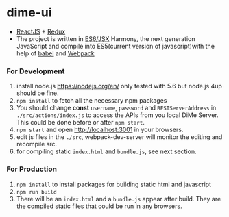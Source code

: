 # dime-ui

* [ReactJS](https://facebook.github.io/react/) + [Redux](https://github.com/reactjs/redux)
* The project is written in [ES6/JSX](https://babeljs.io/docs/learn-es2015/) Harmony, the next generation JavaScript and compile into ES5(current version of javascript)with the help of [babel](https://babeljs.io) and [Webpack](https://webpack.github.io/)

### For Development

1. install node.js <https://nodejs.org/en/> only tested with 5.6 but node.js 4up should be fine.
2. ``npm install`` to fetch all the necessary npm packages
3. You should change __const__ ``username``, ``password`` and ``RESTServerAddress`` in ``./src/actions/index.js`` to access the APIs from you local DiMe Server. This could be done before or after ``npm start``.
4. ``npm start`` and open <http://localhost:3001> in your browsers.
5. edit js files in the ``./src``, webpack-dev-server will monitor the editing and recompile src.
6. for compiling static ``index.html`` and ``bundle.js``, see next section.

### For Production

1. ``npm install`` to install packages for building static html and javascript
2. ``npm run build``
3. There will be an ``index.html`` and a ``bundle.js`` appear after build. They are the compiled static files that could be run in any browsers.